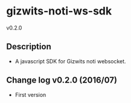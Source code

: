gizwits-noti-ws-sdk
=======
v0.2.0

## Description
* A javascript SDK for Gizwits noti websocket.

## Change log v0.2.0 (2016/07)
* First version